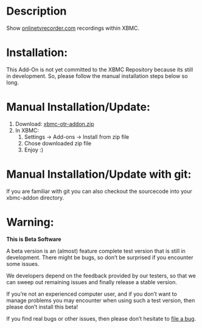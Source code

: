 # Description

Show [onlinetvrecorder.com](http://onlinetvrecorder.com/) recordings within XBMC.

# Installation:

This Add-On is not yet committed to the XBMC Repository because its still in development. So, please follow the manual installation steps below so long.

# Manual Installation/Update:
1. Download: [xbmc-otr-addon.zip](https://github.com/wrow/xbmc-otr/zipball/master)
1. In XBMC: 
   1. Settings -> Add-ons -> Install from zip file
   1. Chose downloaded zip file
   1. Enjoy :)

# Manual Installation/Update with git:

If you are familiar with git you can also checkout the sourcecode into your xbmc-addon directory. 

# Warning:

**This is Beta Software**

A beta version is an (almost) feature complete test version that is still in development. There might be bugs, so don’t be surprised if you encounter some issues.

We developers depend on the feedback provided by our testers, so that we can sweep out remaining issues and finally release a stable version.

If you’re not an experienced computer user, and if you don’t want to manage problems you may encounter when using such a test version, then please don’t install this beta!

If you find real bugs or other issues, then please don’t hesitate to [file a bug](https://github.com/wrow/xbmc-otr/issues).

